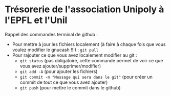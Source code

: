 # Trésorerie de l'association Unipoly à l'EPFL et l'Unil

Rappel des commandes terminal de github : 
- Pour mettre à jour les fichiers localement (à faire à chaque fois que vous voulez modifier le gnucash !!!) : `git pull` 
- Pour rajouter ce que vous avez localement modifier au git : 
  - `git status` (pas obligatoire, cette commande permet de voir ce que vous avez ajouter/supprimer/modifier)
  - `git add -A` (pour ajouter les fichiers)
  - `git commit -m "Message qui sera dans le git"` (pour créer un commit de tout ce que vous avez ajouter)
  - `git push` (pour mettre le commit dans le github)
